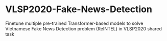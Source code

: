 # VLSP2020-Fake-News-Detection
Finetune multiple pre-trained Transformer-based models to solve Vietnamese Fake News Detection problem (ReINTEL) in VLSP2020 shared task
